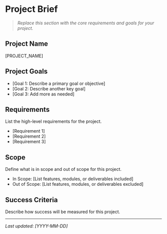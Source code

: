 # Project Brief

> _Replace this section with the core requirements and goals for your project._

## Project Name

[PROJECT_NAME]

## Project Goals

- [Goal 1: Describe a primary goal or objective]
- [Goal 2: Describe another key goal]
- [Goal 3: Add more as needed]

## Requirements

List the high-level requirements for the project.

- [Requirement 1]
- [Requirement 2]
- [Requirement 3]

## Scope

Define what is in scope and out of scope for this project.

- In Scope: [List features, modules, or deliverables included]
- Out of Scope: [List features, modules, or deliverables excluded]

## Success Criteria

Describe how success will be measured for this project.

---

_Last updated: [YYYY-MM-DD]_
